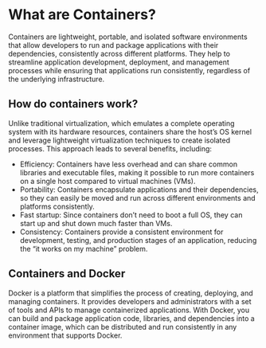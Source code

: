 # What are Containers?

Containers are lightweight, portable, and isolated software environments that allow developers to run and package applications with their dependencies, consistently across different platforms. They help to streamline application development, deployment, and management processes while ensuring that applications run consistently, regardless of the underlying infrastructure.

## How do containers work?

Unlike traditional virtualization, which emulates a complete operating system with its hardware resources, containers share the host’s OS kernel and leverage lightweight virtualization techniques to create isolated processes. This approach leads to several benefits, including:

- Efficiency: Containers have less overhead and can share common libraries and executable files, making it possible to run more containers on a single host compared to virtual machines (VMs).
- Portability: Containers encapsulate applications and their dependencies, so they can easily be moved and run across different environments and platforms consistently.
- Fast startup: Since containers don’t need to boot a full OS, they can start up and shut down much faster than VMs.
- Consistency: Containers provide a consistent environment for development, testing, and production stages of an application, reducing the “it works on my machine” problem.

## Containers and Docker

Docker is a platform that simplifies the process of creating, deploying, and managing containers. It provides developers and administrators with a set of tools and APIs to manage containerized applications. With Docker, you can build and package application code, libraries, and dependencies into a container image, which can be distributed and run consistently in any environment that supports Docker.

